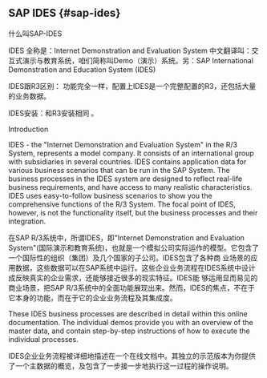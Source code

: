 ## SAP IDES {#sap-ides}

什么叫SAP-IDES

IDES 全称是：Internet Demonstration and Evaluation System 中文翻译叫：交互式演示与教育系统，咱们简称叫Demo（演示）系统。另：SAP International Demonstration and Education System (IDES)

IDES跟R3区别：  功能完全一样，配置上IDES是一个完整配置的R3，还包括大量的业务数据。

IDES安装：和R3安装相同 。

Introduction

IDES - the &quot;Internet Demonstration and Evaluation System&quot; in the R/3 System, represents a model company. It consists of an international group with subsidiaries in several countries. IDES contains application data for various business scenarios that can be run in the SAP System. The business processes in the IDES system are designed to reflect real-life business requirements, and have access to many realistic characteristics. IDES uses easy-to-follow business scenarios to show you the comprehensive functions of the R/3 System. The focal point of IDES, however, is not the functionality itself, but the business processes and their integration.

在SAP R/3系统中，所谓IDES，即&quot;Internet Demonstration and Evaluation System&quot;(国际演示和教育系统)，也就是一个模拟公司实际运作的模型。它包含了一个国际性的组织（集团）及几个国家的子公司。IDES包含了各种商 业场景的应用数据，这些数据可以在SAP系统中运行。这些企业业务流程在IDES系统中设计成反映真实的企业需求，还能够接近很多的现实特征。IDES能 够运用显而易见的商业场景，把SAP R/3系统中的全面功能展现出来。然而，IDES的焦点，不在于它本身的功能，而在于它的企业业务流程及其集成度。

These IDES business processes are described in detail within this online documentation. The individual demos provide you with an overview of the master data, and contain step-by-step instructions of how to execute the individual processes.

IDES企业业务流程被详细地描述在一个在线文档中。其独立的示范版本为你提供了一个主数据的概览，及包含了一步接一步地执行这一过程的操作说明。